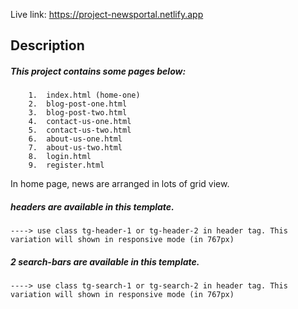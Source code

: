 Live link: https://project-newsportal.netlify.app

## Description

##### This project contains some pages below:
        1.	index.html (home-one)
        2.	blog-post-one.html
        3.	blog-post-two.html
        4.  contact-us-one.html
        5.  contact-us-two.html
        6.  about-us-one.html
        7.  about-us-two.html
        8.  login.html
        9.  register.html


In home page, news are arranged in lots of grid view.

##### headers are available in this template.
    ----> use class tg-header-1 or tg-header-2 in header tag. This variation will shown in responsive mode (in 767px)

##### 2 search-bars are available in this template.
    ----> use class tg-search-1 or tg-search-2 in header tag. This variation will shown in responsive mode (in 767px)